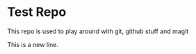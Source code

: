 # Test Repo

This repo is used to play around with git, github stuff and magit

This is a new line.

